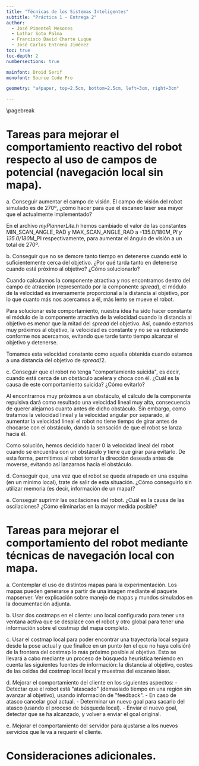```yaml
---
title: "Técnicas de los Sistemas Inteligentes"
subtitle: "Práctica 1 - Entrega 2"
author:
  - José Pimentel Mesones
  - Lothar Soto Palma
  - Francisco David Charte Luque
  - José Carlos Entrena Jiménez
toc: true
toc-depth: 2
numbersections: true

mainfont: Droid Serif
monofont: Source Code Pro

geometry: "a4paper, top=2.5cm, bottom=2.5cm, left=3cm, right=3cm"

---
```


\pagebreak

# Tareas para mejorar el comportamiento reactivo del robot respecto al uso de campos de potencial (navegación local sin mapa).

  a. Conseguir aumentar el campo de visión. El campo de visión del robot simulado es de 270º, ¿cómo hacer para que el escaneo laser sea mayor que el actualmente implementado?

  En el archivo _myPlannerLite.h_ hemos cambiado el valor de las constantes MIN_SCAN_ANGLE_RAD y MAX_SCAN_ANGLE_RAD a -135.0/180*M_PI y 135.0/180*M_PI respectivamente, para aumentar el ángulo de visión a un total de 270º.

  b. Conseguir que no se demore tanto tiempo en detenerse cuando esté lo suficientemente cerca del objetivo. ¿Por qué tarda tanto en detenerse cuando está próximo al objetivo? ¿Cómo solucionarlo?

  Cuando calculamos la componente atractiva y nos encontramos dentro del campo de atracción (representado por la componente _spread_), el módulo de la velocidad es inversamente proporcional a la distancia al objetivo, por lo que cuanto más nos acercamos a él, más lento se mueve el robot.

  Para solucionar este comportamiento, nuestra idea ha sido hacer constante el módulo de la componente atractiva de la velocidad cuando la distancia al objetivo es menor que la mitad del _spread_ del objetivo. Así, cuando estamos muy próximos al objetivo, la velocidad es constante y no se va reduciendo conforme nos acercamos, evitando que tarde tanto tiempo alcanzar el objetivo y detenerse.

  Tomamos esta velocidad constante como aquella obtenida cuando estamos a una distancia del objetivo de _spread_/2.

  c. Conseguir que el robot no tenga "comportamiento suicida", es decir, cuando está cerca de un obstáculo acelera y choca con él. ¿Cuál es la causa de este comportamiento suicida? ¿Cómo evitarlo?

  Al encontrarnos muy próximos a un obstáculo, el cálculo de la componente repulsiva dará como resultado una velocidad lineal muy alta, consecuencia de querer alejarnos cuanto antes de dicho obstáculo. Sin embargo, como tratamos la velocidad lineal y la velocidad angular por separado, al aumentar la velocidad lineal el robot no tiene tiempo de girar antes de chocarse con el obstáculo, dando la sensación de que el robot se lanza hacia él.

  Como solución, hemos decidido hacer 0 la velocidad lineal del robot cuando se encuentra con un obstáculo y tiene que girar para evitarlo. De esta forma, permitimos al robot tomar la dirección deseada antes de moverse, evitando así lanzarnos hacia el obstáculo.

  d. Conseguir que, una vez que el robot se queda atrapado en una esquina (en un mínimo local), trate de salir de esta situación. ¿Cómo conseguirlo sin utilizar memoria (es decir, información de un mapa)?



  e. Conseguir suprimir las oscilaciones del robot. ¿Cuál es la causa de las oscilaciones? ¿Cómo eliminarlas en la mayor medida posible?

# Tareas para mejorar el comportamiento del robot mediante técnicas de navegación local con mapa.

  a. Contemplar el uso de distintos mapas para la experimentación. Los mapas pueden generarse a partir de una imagen mediante el paquete mapserver. Ver explicación sobre manejo de mapas y mundos simulados en la documentación adjunta.


  b. Usar dos costmaps en el cliente: uno local configurado para tener una ventana activa que se desplace con el robot y otro global para tener una información sobre el costmap del mapa completo.


  c. Usar el costmap local para poder encontrar una trayectoria local segura desde la pose actual y que finalice en un punto (en el que no haya colisión) de la frontera del costmap lo más próximo posible al objetivo. Esto se llevará a cabo mediante un proceso de búsqueda heurística teniendo en cuenta las siguientes fuentes de información: la distancia al objetivo, costes de las celdas del costmap local local y muestras del escaneo láser.

  d. Mejorar el comportamiento del cliente en los siguientes aspectos:
    - Detectar que el robot está "atascado" (demasiado tiempo en una región sin avanzar al objetivo), usando información de "feedback".
    - En caso de atasco cancelar goal actual.
    - Determinar un nuevo goal para sacarlo del atasco (usando el proceso de búsqueda local).
    - Enviar el nuevo goal, detectar que se ha alcanzado, y volver a enviar el goal original.


  e. Mejorar el comportamiento del servidor para ajustarse a los nuevos servicios que le va a requerir el cliente.

# Consideraciones adicionales.
